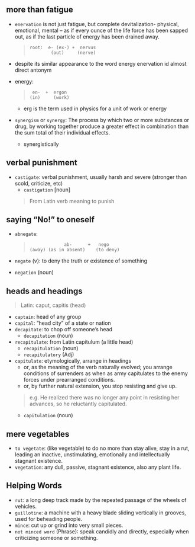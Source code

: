 
## more than fatigue

- `enervation` is not just fatigue, but complete devitalization- physical, emotional, mental – as if every ounce of the life force has been sapped out, as if the last particle of energy has been drained away.

  >```
  > root:  e- (ex-) +  nervus
  >         (out)     (nerve)
  > ```

-	despite its similar appearance to the word energy enervation id almost direct antonym
- energy:

  >```
  >  en-  +  ergon
  > (in)     (work)
  > ```
  - erg is the term used in physics for a unit of work or energy
- `synergism` or `synergy`: The process by which two or more substances or drug, by working together produce a greater effect in combination than the sum total of their individual effects.
  - synergistically

## verbal punishment

- `castigate`: verbal punishment, usually harsh and severe (stronger than scold, criticize, etc)
  - `castigation` [noun]
  > From Latin verb meaning to punish

## saying “No!” to oneself

- `abnegate`:
  >```
  >              ab-   	  +   nego
  > (away) (as in absent)    (to deny)
  > ```  

-	`negate` (v): to deny the truth or existence of something
  - `negation` (noun)

## heads and headings

> Latin: caput, capitis (head)

- `captain`: head of any group
- `capital`: “head city” of a state or nation
- `decapitate`: to chop off someone’s head
  - `decapitation` (noun)
- `recapitulate`: from Latin capitulum (a little head)
  - `recapitulation` (noun)
  - `recapitulatory` (Adj)
- `capitulate`: etymologically, arrange in headings
  -	or, as the meaning of the verb naturally evolved; you arrange conditions of surrenders as when as army capitulates to the enemy forces under prearranged conditions.
  -	or, by further natural extension, you stop resisting and give up.
  > e.g. He realized there was no longer any point in resisting her advances, so he reluctantly capitulated.
  - `capitulation` (noun)

## mere vegetables

-	`to vegetate`: (like vegetable) to do no more than stay alive, stay in a rut, leading an inactive, unstimulating, emotionally and intellectually stagnant existence.
-	`vegetation`: any dull, passive, stagnant existence, also any plant life.

## Helping Words

- `rut`: a long deep track made by the repeated passage of the wheels of vehicles.
- `guillotine`: a machine with a heavy blade sliding vertically in grooves, used for beheading people.
- `mince`: cut up or grind into very small pieces.
- `not minced word` (Phrase): speak candidly and directly, especially when criticizing someone or something.
